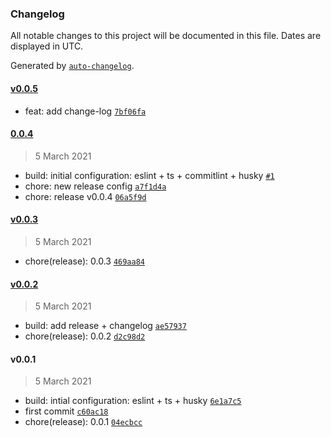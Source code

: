### Changelog

All notable changes to this project will be documented in this file. Dates are displayed in UTC.

Generated by [`auto-changelog`](https://github.com/CookPete/auto-changelog).

#### [v0.0.5](https://github.com/buaiscia/game-of-life/compare/0.0.4...v0.0.5)

- feat: add change-log [`7bf06fa`](https://github.com/buaiscia/game-of-life/commit/7bf06fa9ece33ca56514b3199bdb27d79c3d3159)

#### [0.0.4](https://github.com/buaiscia/game-of-life/compare/v0.0.3...0.0.4)

> 5 March 2021

- build: initial configuration: eslint + ts + commitlint + husky [`#1`](https://github.com/buaiscia/game-of-life/pull/1)
- chore: new release config [`a7f1d4a`](https://github.com/buaiscia/game-of-life/commit/a7f1d4a02ed55563fa18ab475d2e68bee0db7652)
- chore: release v0.0.4 [`06a5f9d`](https://github.com/buaiscia/game-of-life/commit/06a5f9d0cc15c25bfe23684e96db8d9d63c1fe74)

#### [v0.0.3](https://github.com/buaiscia/game-of-life/compare/v0.0.2...v0.0.3)

> 5 March 2021

- chore(release): 0.0.3 [`469aa84`](https://github.com/buaiscia/game-of-life/commit/469aa8418f38d2705d5a48401bf4a107c57e489c)

#### [v0.0.2](https://github.com/buaiscia/game-of-life/compare/v0.0.1...v0.0.2)

> 5 March 2021

- build: add release + changelog [`ae57937`](https://github.com/buaiscia/game-of-life/commit/ae579374b89ccb99d502e66d4a27a94981cfb51f)
- chore(release): 0.0.2 [`d2c98d2`](https://github.com/buaiscia/game-of-life/commit/d2c98d28855dfee1b0298a9a78e8e6c80a166db9)

#### v0.0.1

> 5 March 2021

- build: intial configuration: eslint + ts + husky [`6e1a7c5`](https://github.com/buaiscia/game-of-life/commit/6e1a7c554df1c5ccd9fadafbd5099d5265380838)
- first commit [`c60ac18`](https://github.com/buaiscia/game-of-life/commit/c60ac181a0e2e3441c0f7adc964017556a981fbb)
- chore(release): 0.0.1 [`04ecbcc`](https://github.com/buaiscia/game-of-life/commit/04ecbcc5050eb90fe7fff2d591748c6fdf8b3ada)
